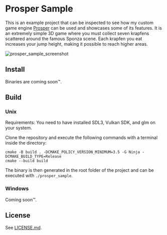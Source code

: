 # Prosper Sample

This is an example project that can be inspected to see how my custom game engine [Prosper](https://github.com/tracefree/prosper) can be used and showcases some of its features. It is an extremely simple 3D game where you must collect seven krapfens scattered around the famous Sponza scene. Each krapfen you eat increases your jump height, making it possible to reach higher areas.

![prosper_sample_screenshot](https://github.com/user-attachments/assets/7374ebc1-24d6-4824-a8a6-4846fa594fb6)

## Install
Binaries are coming soon™.

## Build
### Unix

Requirements: You need to have installed SDL3, Vulkan SDK, and glm on your system.

Clone the repository and execute the following commands with a terminal inside the directory:

```
cmake -B build . -DCMAKE_POLICY_VERSION_MINIMUM=3.5 -G Ninja -DCMAKE_BUILD_TYPE=Release
cmake --build build
```

The binary is then generated in the root folder of the project and can be executed with `./prosper_sample`.

### Windows
Coming soon™.

## License
See [LICENSE.md](LICENSE.md).
